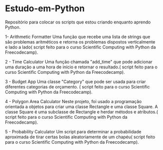 # Estudo-em-Python
Repositório para colocar os scripts que estou criando enquanto aprendo Python.


1- Arithmetic Formatter
  Uma função que recebe uma lista de strings que são problemas aritméticos e retorna os problemas dispostos verticalmente e lado a lado( script feito para o curso Scientific Computing with Python da Freecodecamp).

2 - Time Calculator
  Uma função chamada "add_time" que pode adicionar uma duração a uma hora de início e retornar o resultado.( script feito para o curso Scientific Computing with Python da Freecodecamp).

3 - Budget App
  Uma classe  "Category" que pode ser usada para criar diferentes categorias de orçamento. ( script feito para o curso Scientific Computing with Python da Freecodecamp).

4 - Polygon Area Calculator
  Neste projeto, foi usado a programação orientada a objetos para criar uma classe Rectangle e uma classe Square. A classe Square é uma subclasse de Rectangle e herdar métodos e atributos.( script feito para o curso Scientific Computing with Python da Freecodecamp).

5 - Probability Calculator
  Um script para determinar a probabilidade aproximada de tirar certas bolas aleatoriamente de um chapéu( script feito para o curso Scientific Computing with Python da Freecodecamp).
